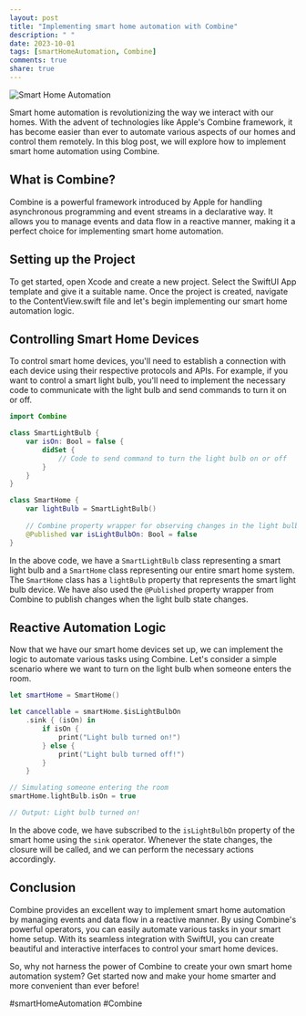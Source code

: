 ```yaml
---
layout: post
title: "Implementing smart home automation with Combine"
description: " "
date: 2023-10-01
tags: [smartHomeAutomation, Combine]
comments: true
share: true
---
```


![Smart Home Automation](https://example.com/smart-home-automation.jpg)

Smart home automation is revolutionizing the way we interact with our homes. With the advent of technologies like Apple's Combine framework, it has become easier than ever to automate various aspects of our homes and control them remotely. In this blog post, we will explore how to implement smart home automation using Combine.

## What is Combine?

Combine is a powerful framework introduced by Apple for handling asynchronous programming and event streams in a declarative way. It allows you to manage events and data flow in a reactive manner, making it a perfect choice for implementing smart home automation.

## Setting up the Project

To get started, open Xcode and create a new project. Select the SwiftUI App template and give it a suitable name. Once the project is created, navigate to the ContentView.swift file and let's begin implementing our smart home automation logic.

## Controlling Smart Home Devices

To control smart home devices, you'll need to establish a connection with each device using their respective protocols and APIs. For example, if you want to control a smart light bulb, you'll need to implement the necessary code to communicate with the light bulb and send commands to turn it on or off.

```swift
import Combine

class SmartLightBulb {
    var isOn: Bool = false {
        didSet {
            // Code to send command to turn the light bulb on or off
        }
    }
}

class SmartHome {
    var lightBulb = SmartLightBulb()
    
    // Combine property wrapper for observing changes in the light bulb state
    @Published var isLightBulbOn: Bool = false
}
```

In the above code, we have a `SmartLightBulb` class representing a smart light bulb and a `SmartHome` class representing our entire smart home system. The `SmartHome` class has a `lightBulb` property that represents the smart light bulb device. We have also used the `@Published` property wrapper from Combine to publish changes when the light bulb state changes.

## Reactive Automation Logic

Now that we have our smart home devices set up, we can implement the logic to automate various tasks using Combine. Let's consider a simple scenario where we want to turn on the light bulb when someone enters the room.

```swift
let smartHome = SmartHome()

let cancellable = smartHome.$isLightBulbOn
    .sink { (isOn) in
        if isOn {
            print("Light bulb turned on!")
        } else {
            print("Light bulb turned off!")
        }
    }

// Simulating someone entering the room
smartHome.lightBulb.isOn = true

// Output: Light bulb turned on!
```

In the above code, we have subscribed to the `isLightBulbOn` property of the smart home using the `sink` operator. Whenever the state changes, the closure will be called, and we can perform the necessary actions accordingly.

## Conclusion

Combine provides an excellent way to implement smart home automation by managing events and data flow in a reactive manner. By using Combine's powerful operators, you can easily automate various tasks in your smart home setup. With its seamless integration with SwiftUI, you can create beautiful and interactive interfaces to control your smart home devices.

So, why not harness the power of Combine to create your own smart home automation system? Get started now and make your home smarter and more convenient than ever before!

#smartHomeAutomation #Combine
